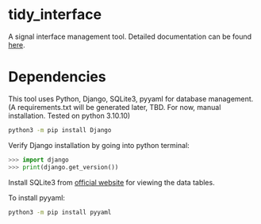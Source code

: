 # tidy_interface
A signal interface management tool. Detailed documentation can be found [here](https://tidy-interface.readthedocs.io/en/main/).

# Dependencies
This tool uses Python, Django, SQLite3, pyyaml for database management. (A requirements.txt will be generated later, TBD. For now, manual installation. Tested on python 3.10.10)
```bash
python3 -m pip install Django
```
Verify Django installation by going into python terminal:
```python
>>> import django
>>> print(django.get_version())
```
Install SQLite3 from [official website](https://www.sqlite.org/download.html) for viewing the data tables.

To install pyyaml:
```bash
python3 -m pip install pyyaml
```